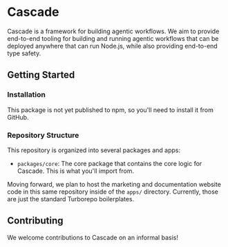 # Cascade

Cascade is a framework for building agentic workflows. We aim to provide end-to-end tooling for building and running agentic workflows that can be deployed anywhere that can run Node.js, while also providing end-to-end type safety.

## Getting Started

### Installation

This package is not yet published to npm, so you'll need to install it from GitHub.

### Repository Structure

This repository is organized into several packages and apps:

- `packages/core`: The core package that contains the core logic for Cascade. This is what you'll import from.

Moving forward, we plan to host the marketing and documentation website code in this same repository inside of the `apps/` directory. Currently, those are just the standard Turborepo boilerplates.

## Contributing

We welcome contributions to Cascade on an informal basis!
